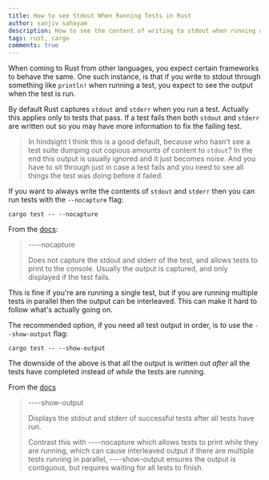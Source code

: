 ```yaml
---
title: How to see Stdout When Running Tests in Rust
author: sanjiv sahayam
description: How to see the content of writing to stdout when running a test in Rust
tags: rust, cargo
comments: true
---
```


When coming to Rust from other languages, you expect certain frameworks to behave the same. One such instance, is that if you write to stdout through something like `println!` when running a test, you expect to see the output when the test is run.

By default Rust captures `stdout` and `stderr` when you run a test. Actually this applies only to tests that pass. If a test fails then both `stdout` and `stderr` are written out so you may have more information to fix the failing test.

> In hindsight I think this is a good default, because who hasn't see a test suite dumping out copious amounts of content to `stdout`? In the end this output is usually ignored and it just becomes noise. And you have to sit through just in case a test fails and you need to see all things the test was doing before it failed.

If you want to always write the contents of `stdout` and `stderr` then you can run tests with the `--nocapture` flag:

```terminal
cargo test -- --nocapture
```

From the [docs](https://doc.rust-lang.org/rustc/tests/index.html#--nocapture):

> ----nocapture
>
> Does not capture the stdout and stderr of the test, and allows tests to print to the console. Usually the output is captured, and only displayed if the test fails.

This is fine if you're are running a single test, but if you are running multiple tests in parallel then the output can be interleaved. This can make it hard to follow what's actually going on.

The recommended option, if you need all test output in order, is to use the `--show-output` flag:

```terminal
cargo test -- --show-output
```

The downside of the above is that all the output is written out *after* all the tests have completed instead of *while* the tests are running.

From the [docs](https://doc.rust-lang.org/rustc/tests/index.html#--show-output)

> ----show-output
>
> Displays the stdout and stderr of successful tests after all tests have run.
>
> Contrast this with ----nocapture which allows tests to print while they are running, which can cause interleaved output if there are multiple tests running in parallel, ----show-output ensures the output is contiguous, but requires waiting for all tests to finish.
